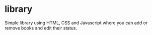 # library
Simple library using HTML, CSS and Javascript where you can add or remove books and edit their status. 
